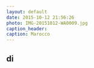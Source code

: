 ```yaml
---
layout: default
date: 2015-10-12 21:56:26
photo: IMG-20151012-WA0009.jpg
caption_header:  
caption: Marocco
---
```

di
---
